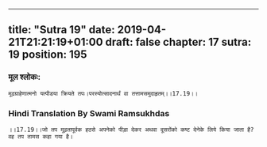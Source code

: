 
---
title: "Sutra 19"
date: 2019-04-21T21:21:19+01:00
draft: false
chapter: 17
sutra: 19
position: 195
---
### मूल श्लोकः:
```
मूढग्राहेणात्मनो यत्पीडया क्रियते तपः।परस्योत्सादनार्थं वा तत्तामसमुदाहृतम्।।17.19।।

```

### Hindi Translation By Swami Ramsukhdas
```
।।17.19।।जो तप मूढ़तापूर्वक हठसे अपनेको पीड़ा देकर अथवा दूसरोंको कष्ट देनेके लिये किया जाता है? वह तप तामस कहा गया है।

```

